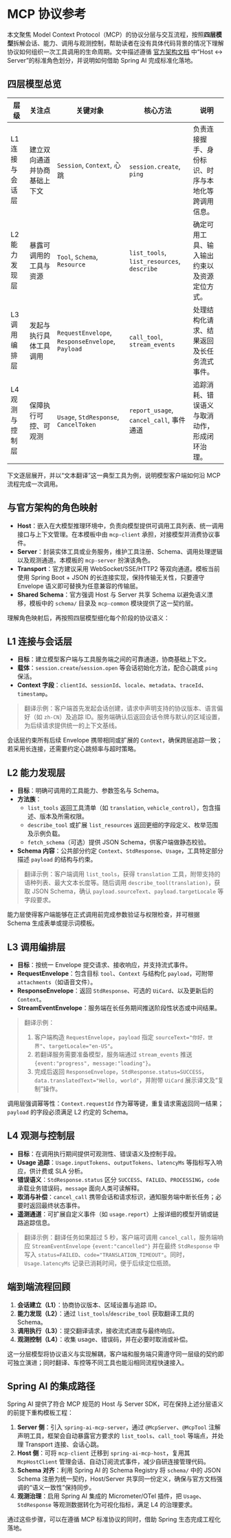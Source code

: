 # MCP 协议参考

本文聚焦 Model Context Protocol（MCP）的协议分层与交互流程，按照**四层模型**拆解会话、能力、调用与观测控制，帮助读者在没有具体代码背景的情况下理解协议如何组织一次工具调用的生命周期。文中描述遵循 [官方架构文档](https://modelcontextprotocol.io/docs/learn/architecture) 中“Host ↔ Server”的标准角色划分，并说明如何借助 Spring AI 完成标准化落地。

## 四层模型总览

| 层级 | 关注点 | 关键对象 | 核心方法 | 说明 |
| --- | --- | --- | --- | --- |
| L1 连接与会话层 | 建立双向通道并协商基础上下文 | `Session`, `Context`, 心跳 | `session.create`, `ping` | 负责连接握手、身份标识、时序与本地化等跨调用信息。 |
| L2 能力发现层 | 暴露可调用的工具与资源 | `Tool`, `Schema`, `Resource` | `list_tools`, `list_resources`, `describe` | 确定可用工具、输入输出约束以及资源定位方式。 |
| L3 调用编排层 | 发起与执行具体工具调用 | `RequestEnvelope`, `ResponseEnvelope`, `Payload` | `call_tool`, `stream_events` | 处理结构化请求、结果返回及长任务流式事件。 |
| L4 观测与控制层 | 保障执行可控、可观测 | `Usage`, `StdResponse`, `CancelToken` | `report_usage`, `cancel_call`, 事件通道 | 追踪消耗、错误语义与取消动作，形成闭环治理。 |

下文逐层展开，并以“文本翻译”这一典型工具为例，说明模型客户端如何沿 MCP 流程完成一次调用。

## 与官方架构的角色映射

- **Host**：嵌入在大模型推理环境中，负责向模型提供可调用工具列表、统一调用接口与上下文管理。在本模板中由 `mcp-client` 承担，对接模型并消费协议事件。
- **Server**：封装实体工具或业务服务，维护工具注册、Schema、调用处理逻辑以及观测通道。本模板的 `mcp-server` 扮演该角色。
- **Transport**：官方建议采用 WebSocket/SSE/HTTP2 等双向通道。模板当前使用 Spring Boot + JSON 的长连接实现，保持传输无关性，只要遵守 Envelope 语义即可替换为任意兼容的传输层。
- **Shared Schema**：官方强调 Host 与 Server 共享 Schema 以避免语义漂移，模板中的 `schema/` 目录及 `mcp-common` 模块提供了这一契约层。

理解角色映射后，再按照四层模型细化每个阶段的协议语义：

## L1 连接与会话层

- **目标**：建立模型客户端与工具服务端之间的可靠通道，协商基础上下文。
- **载体**：`session.create`/`session.open` 等会话初始化方法，配合心跳或 `ping` 保活。
- **Context 字段**：`clientId`、`sessionId`、`locale`、`metadata`、`traceId`、`timestamp`。

> 翻译示例：客户端首先发起会话创建，请求中声明支持的协议版本、语言偏好（如 `zh-CN`）及追踪 ID。服务端确认后返回会话令牌与默认的区域设置，为后续请求提供统一的上下文基线。

会话层约束所有后续 Envelope 携带相同或扩展的 `Context`，确保跨层追踪一致；若采用长连接，还需要约定心跳频率与超时策略。

## L2 能力发现层

- **目标**：明确可调用的工具能力、参数签名与 Schema。
- **方法族**：
  - `list_tools` 返回工具清单（如 `translation`, `vehicle_control`），包含描述、版本及所需权限。
  - `describe_tool` 或扩展 `list_resources` 返回更细的字段定义、枚举范围及示例负载。
  - `fetch_schema`（可选）提供 JSON Schema，供客户端做静态校验。
- **Schema 内容**：公共部分约定 `Context`、`StdResponse`、`Usage`，工具特定部分描述 `payload` 的结构与约束。

> 翻译示例：客户端调用 `list_tools`，获得 `translation` 工具，附带支持的语种列表、最大文本长度等。随后调用 `describe_tool(translation)`，获取 JSON Schema，确认 `payload.sourceText`、`payload.targetLocale` 等字段要求。

能力层使得客户端能够在正式调用前完成参数验证与权限检查，并可根据 Schema 生成表单或提示词模板。

## L3 调用编排层

- **目标**：按统一 Envelope 提交请求、接收响应，并支持流式事件。
- **RequestEnvelope**：包含目标 `tool`、`Context` 与结构化 `payload`，可附带 `attachments`（如语音文件）。
- **ResponseEnvelope**：返回 `StdResponse`、可选的 `UiCard`、以及更新后的 `Context`。
- **StreamEventEnvelope**：服务端在长任务期间推送阶段性状态或中间结果。

> 翻译示例：
> 1. 客户端构造 `RequestEnvelope`，`payload` 指定 `sourceText="你好，世界"`、`targetLocale="en-US"`。
> 2. 若翻译服务需要准备模型，服务端通过 `stream_events` 推送 `{event:"progress", message:"loading"}`。
> 3. 完成后返回 `ResponseEnvelope`，`StdResponse.status=SUCCESS`，`data.translatedText="Hello, world"`，并附带 `UiCard` 展示译文及“复制”操作。

调用层强调幂等性：`Context.requestId` 作为幂等键，重复请求需返回同一结果；`payload` 的字段必须满足 L2 约定的 Schema。

## L4 观测与控制层

- **目标**：在调用执行期间提供可观测性、错误语义及控制手段。
- **Usage 追踪**：`Usage.inputTokens`、`outputTokens`、`latencyMs` 等指标写入响应，供计费或 SLA 分析。
- **错误语义**：`StdResponse.status` 区分 `SUCCESS`、`FAILED`、`PROCESSING`，`code` 承载业务错误码，`message` 面向人类可读解释。
- **取消与补偿**：`cancel_call` 携带会话和请求标识，通知服务端中断长任务；必要时返回最终状态事件。
- **遥测通道**：可扩展自定义事件（如 `usage.report`）上报详细的模型开销或链路追踪信息。

> 翻译示例：翻译任务如果超过 5 秒，客户端可调用 `cancel_call`，服务端响应 `StreamEventEnvelope` `{event:"cancelled"}` 并在最终 `StdResponse` 中写入 `status=FAILED`、`code="TRANSLATION_TIMEOUT"`。同时，`Usage.latencyMs` 记录已消耗时间，便于后续定位瓶颈。

## 端到端流程回顾

1. **会话建立（L1）**：协商协议版本、区域设置与追踪 ID。
2. **能力发现（L2）**：通过 `list_tools`/`describe_tool` 获取翻译工具的 Schema。
3. **调用执行（L3）**：提交翻译请求，接收流式进度与最终响应。
4. **观测控制（L4）**：收集 usage、错误码，并在必要时取消或补偿。

这一分层模型将协议语义与实现解耦，客户端和服务端只需遵守同一层级的契约即可独立演进；同时翻译、车控等不同工具也能沿相同流程快速接入。

## Spring AI 的集成路径
Spring AI 提供了符合 MCP 规范的 Host 与 Server SDK，可在保持上述分层语义的前提下重构模板工程：

1. **Server 侧**：引入 `spring-ai-mcp-server`，通过 `@McpServer`、`@McpTool` 注解声明工具，框架会自动暴露官方要求的 `list_tools`、`call_tool` 等端点，并处理 Transport 连接、会话心跳。
2. **Host 侧**：可将 `mcp-client` 迁移到 `spring-ai-mcp-host`，复用其 `McpHostClient` 管理会话、自动订阅流式事件，减少自研连接管理代码。
3. **Schema 对齐**：利用 Spring AI 的 Schema Registry 将 `schema/` 中的 JSON Schema 注册为统一契约，Host/Server 共享同一份定义，确保与官方文档强调的“语义一致性”保持同步。
4. **观测治理**：启用 Spring AI 集成的 Micrometer/OTel 插件，把 `Usage`、`StdResponse` 等观测数据转化为可视化指标，满足 L4 的治理要求。

通过这些步骤，可以在遵循 MCP 标准协议的同时，借助 Spring 生态完成工程化落地。
